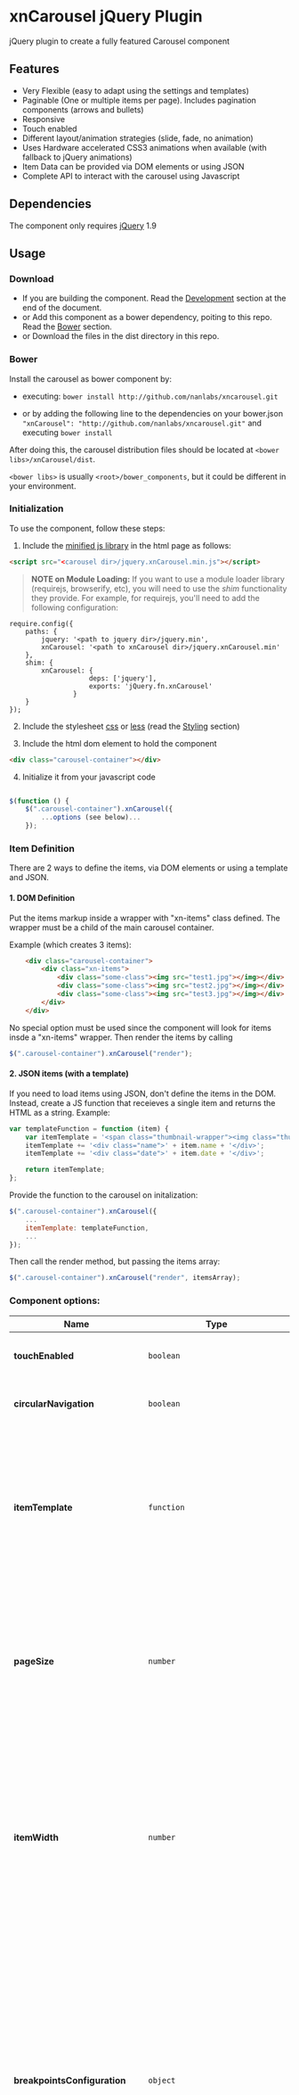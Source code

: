 

# xnCarousel jQuery Plugin

jQuery plugin to create a fully featured Carousel component 

## Features

 - Very Flexible (easy to adapt using the settings and templates)
 - Paginable (One or multiple items per page). Includes pagination components (arrows and bullets)
 - Responsive 
 - Touch enabled
 - Different layout/animation strategies (slide, fade, no animation)
 - Uses Hardware accelerated CSS3 animations when available (with fallback to jQuery animations)
 - Item Data can be provided via DOM elements or using JSON
 - Complete API to interact with the carousel using Javascript


## Dependencies

The component only requires [jQuery][1] 1.9


## Usage


### Download

 - If you are building the component. Read the [Development][2] section at the end of the document.
 - or Add this component as a bower dependency, poiting to this repo. Read the [Bower][3] section.
 - or Download the files in the dist directory in this repo.

<a name="bower"></a>
### Bower

Install the carousel as bower component by:

 - executing:
`bower install http://github.com/nanlabs/xncarousel.git`

 - or by adding the following line to the dependencies on your bower.json
`"xnCarousel": "http://github.com/nanlabs/xncarousel.git"`
and executing
`bower install`

After doing this, the carousel distribution files should be located at `<bower libs>/xnCarousel/dist`.

`<bower libs>` is usually `<root>/bower_components`, but it could be different in your environment.


### Initialization

To use the component, follow these steps:

1. Include the [minified js library][4] in the html page as follows:
```html
<script src="<carousel dir>/jquery.xnCarousel.min.js"></script>
```

> **NOTE on Module Loading:**
If you want to use a module loader library (requirejs, browserify, etc), you will need to use the *shim* functionality they provide. For example, for requirejs, you'll need to add the following configuration:
```
require.config({
	paths: {
		jquery: '<path to jquery dir>/jquery.min',
		xnCarousel: '<path to xnCarousel dir>/jquery.xnCarousel.min'
	},
	shim: {
		xnCarousel: {
                    deps: ['jquery'],
                    exports: 'jQuery.fn.xnCarousel'
                }
	}
});
```


2. Include the stylesheet [css][5] or [less][6] (read the [Styling][7] section)

3. Include the html dom element to hold the component

```html
<div class="carousel-container"></div>
``` 

4. Initialize it from your javascript code 

```javascript

$(function () {
	$(".carousel-container").xnCarousel({
		...options (see below)...
	});
```

### Item Definition

There are 2 ways to define the items, via DOM elements or using a template and JSON. 

#### 
#### 1. DOM Definition

Put the items markup inside a wrapper with "xn-items" class defined. The wrapper must be a child of the main carousel container. 

Example (which creates 3 items):
```html
	<div class="carousel-container">
		<div class="xn-items">
			<div class="some-class"><img src="test1.jpg"></img></div>
			<div class="some-class"><img src="test2.jpg"></img></div>
			<div class="some-class"><img src="test3.jpg"></img></div>
		</div>
	</div>
``` 
	
No special option must be used since the component will look for items insde a "xn-items" wrapper. 
Then render the items by calling
```javascript
$(".carousel-container").xnCarousel("render");
``` 

#### 2. JSON items (with a template)

If you need to load items using JSON, don't define the items in the DOM. Instead, create a JS function that receieves a single item and returns the HTML as a string.
Example:
```javascript
var templateFunction = function (item) {
    var itemTemplate = '<span class="thumbnail-wrapper"><img class="thumbnail" src="' + item.thumb + '"/></span>';
	itemTemplate += '<div class="name">' + item.name + '</div>';
	itemTemplate += '<div class="date">' + item.date + '</div>';

    return itemTemplate;
};
```

Provide the function to the carousel on initalization:
```javascript
$(".carousel-container").xnCarousel({
	...
	itemTemplate: templateFunction,
	...
});
```

Then call the render method, but passing the items array:
```javascript
$(".carousel-container").xnCarousel("render", itemsArray);
``` 


### Component options:

Name | Type | Default | Description
----|------|----|----
**touchEnabled** | ```boolean``` | ```false``` | Enables or disables the touch feature
**circularNavigation** | ```boolean``` | ```false``` | ```true``` enables the circular (loop) navigation
**itemTemplate** | ```function``` | empty template | Function that receives an item and returns the HTML to be used when rendering that item. Used as a template when loading items via JSON
**pageSize** | ```number``` | 1 | Number of items per page. Items width will adjust to always fit this amount of items on a single page. Ignored when ```itemWidth``` is defined
**itemWidth** | ```number``` | ```null``` | Item width in pixels. When defined, ```pageSize``` is ignored, as items will always have this width, so if the carousel container size change, the amount of items on a single page will also change accordingly
**breakpointsConfiguration** | ```object``` | ```null``` | Allows to define pageSize or itemWidth dynamically according to the window content area width. When this options is setted, autonomous pageSize and itemWidth options are ignored as this has more precedence over them  See [below][10]* in this guide for more details
**pagingIndicators** | ```boolean``` | ```false``` | ```true``` to display the page indicators (bullets). ```false``` to hide them. See the [pagination][8] section for more details.
**pageInterval** | ```number``` | 0 | If > 0, carousel will automatically move to the next page using the value as interval in milliseconds, ie 1000 means the carousel will change the page once a second. If set to 0, automatic navigation is disabled
**showNavigationArrows** | ```true``` or ```false``` or ```'auto'``` | ```'auto'``` | Shows page navigation arrows (prev/next). To understand the possible values, see the [pagination][9] section.
**animationType** | ```'slide'``` or ```'fade'``` or ```'none'``` | ```'none'``` | Transition effect to be used when navigating pages
**moveSpeed** | ```number``` | 1000 | Duration of the transition animations (in milliseconds)
**loadingType** | ```'lazy'``` or ```'eager'``` | ```lazy``` | Sets the items loading strategy. ```lazy``` will delay the item's image loading until that item is displayed (showing an animation while loading). ```eager``` will load all images as soon as possible. You should replace src attribute to data-src in your template img tags to have lazy strategy working.
**paginationContainerSelector** | ```string``` | ```null``` | Defines an existing DOM element where the pagination indicators will be rendered. If ```null```, the default container will be created by the carousel
**paginationItemSelector** | ```string``` | ```null``` | Defines an existing DOM element where the pagination indicators will be mark as with class *active*. If ```null```, the default pagination items will be created by the carousel
**showLogs** | ```true``` or ```false``` or <code>['log'&#124;'warn'&#124;'error'&#124;'debug']</code> | ```null``` | shows/hides console logs.

<a name="breakpointsConfiguration_details"></a>
#### * breakpointsConfiguration parameter details
```javascript
breakpointsConfiguration : 
	{ 
      "*..320" : {pageSize : 1},
    	"321..768" : {itemWidth : 200},
    	"769..*" : {itemWidth : 300}
  }
```
 this stands for: 

 - **max-width 320px**: pageSize setted to 1 item.
 - **min-width 321px** and max-width 768px: itemWidth setted to 200px.
 - **min-width 769px**: itemWidth setted to 300px.

 
 
### Pagination

The carousel includes a pagination module that enables this feature.

<a name="pagination_indicators"></a>
#### Indicators

If ```pagingIndicators``` is set to ```true```, pagination bullets will be displayed on the bottom, containing one bullet per page.

The indicators will be added and removed dynamically when the number of pages change.

The indicators are clickable (allowing to jump to a certain page) and fully responsive, as the will grow or shink when the viewport size changes.

<a name="pagination_arrows"></a>
#### Navigation Arrows

Navigation arrows allow the user to go to the previous or next page.

The *next* arrow will only be shown if there is a next page. So, when the user reaches the last page, it will disappear, unless the carousel is on loop navigation mode. In that case, the arrow will always be available, because when he clicks next on the last page, the first one will be displayed. The same logic applies to the *prev* arrow when on the first page.

The ```showNavigationArrows``` parameter has 3 possible values.

 - ```true```: The arrows will be *always* visible (unless there's no next or prev page as stated above.
 - ```false```: The arrows will *never* be shown. Useful when using a touch-enabled device and you don't want the arrows
 - ```'auto'```: The arrows will appear when the mouse is over the carousel and disappear when the mouse goes out. A nice fade transition is used to provide a smooth effect.


**Customizing the look of the arrows**

The carousel provides default arrows style. It can be customized by modifying the classes ```xn-left-indicator``` and ```xn-triangle-left``` for the *prev* arrow and ```xn-right-indicator``` and ```xn-triangle-right``` for the *next* arrow.

If you want to customize the arrows in a way that changing the styles is not enough (eg. adding new DOM elements), you can add your own HTML code. You need to define 2 DOM elements as children of the main carousel container. One element must have the css class ```xn-left-indicator``` and the other one the class ```xn-right-indicator```. Any other DOM element can be added inside. The carousel will look for those classes and use them if they are found (it will add a ```click``` listener and control their opacity). Only if this elements are not found the carousel uses the default ones.
 
<a name="styling"></a>
## Styling

The carousel includes a base stylesheet that must be included/imported in your code and extended for your custom look.
The stylesheet is located in the _"dist"_ directory (and included in the bower component) and is provided as:
 - a minified css ([jquery.xnCarousel.min.css][11]) which can be included using the _link_ tag.
 - a LESS file ([jquery.xnCarousel.less][12]) which you can import if you are using LESS
 - a SASS file ([jquery.xnCarousel.scss][13]) which you can import if you are using SASS
 

*TODO*  LESS/SASS INSTRUCTIONS


## API Documentation

### Methods

The carousel includes many methods which can be used to interact with it.
There are 2 ways of calling these methods:
- Using the jQuery plugin directly
```
var result = $(<selector>).xnCarousel("<method name>", <param1>, <param2>, ...) 
```

Example:
```javascript
var itemIndex = $(".carousel-container").xnCarousel("getPageIndex", 2);
``` 

- Using the carousel instance
```
var carousel = $(<selector>).xnCarousel({api: true});
var result = carousel.<method name>(<param1>, <param2>, ...);
```

Example:
```javascript
var carousel = $(".carousel-container").xnCarousel({api: true});
var itemIndex = carousel.getPageIndex(2);
``` 

Name | Returns | Description
----|------|----
**goToPage(pageNumber)** | -  | Navigates to the provided page
**goNext()** | -  | Navigates to the next page if available (might be the first when loop navigation is enabled)
**goBack()** | -  | Navigates to the prev page if available (might be the last when loop navigation is enabled)
**goToLastPage()** | -  | Navigates to the last page
**goToFirstPage()** | -  | Navigates to the first page
**getCurrentPage()** | ```number```  | Returns the current page index
**getItemCount()** | ```number```  | Returns the number of items
**getPageCount()** | ```number```  | Returns the number of pages
**getPageIndex(itemIndex)** | ```number```  | Returns the page index for the provided item
**getItems()** | ```$items```  | Returns the jQuery DOM elements for the items
**getLastItemIndex()** | ```number```  | Returns the index of the last item
**getItemIndicesForPage(pageIndex)** | ```[number]``` | Returns an array with the item indices that belong to the provided page
**getItemIndicesForCurrentPage()** | ```[number]``` | Returns an array with the item indices that belong to the current page
**clear(options)** | - | Removes all the items. The event is not fired if ```options.silent = true```
**isValidItemIndex(index)** | ```boolean``` | Returns ```true``` if the provided index is valid (within range). ```false``` otherwise
**removeItem(index)** | - | Removes an item by index
**selectItem(index, options)** | - | Changes the current selection to an item by index. The event is not fired if ```options.silent = true```
**clearSelection(options)** | - | Clears the selected item. The event is not fired if ```options.silent = true```
**getSelectedIndex()** | ```number``` | Returns the index of the selected item
**addItem(item)** | - | Adds an item to the carousel. The item parameter might be a JS object (the template function is used) or an html code as a string
**render(items)** | - | Renders the items passed as parameters or the ones under the DOM elements with class "xn-items". Must be called once on initialization




### Events

The Carousel triggers many events to notify the client code of situations. The component uses jQuery's event infrastructure.
Listeners for this events might be added to the same DOM element to which the plugin was applied (in the example, ``` $(".carousel-container")```)

> **To avoid conflicts, all event names contain a namespace prefix: "carousel:"**

For example, to add a listener for the pageSelected event, use the following code:
```javascript
$(".carousel-container").on("carousel:pageSelected", function(event, pageIndex) {
	...Listener logic...
});
``` 

Name | Parameters | Trigger
----|------|----
**initialized** | -  | After the carousel is initialized, but before items are rendered
**rendered** | - | After the carousel items and pagination components have been rendered 
 |  | 
**pageSelected** | index | A page is selected
**itemSelected** | index | An item is selected
**selectionClear** | - | The selection has been removed 
 |  | 
**itemRemoved** | - | An item has been removed 
**itemAdded** | itemJSON, $item | An item has been added
**itemsCleared** | - | All the carousel items have been removed
**pageChangeStart** | currentPageIndex, newPageIndex | A page changed was requested (by code or UI), before actually changing the page
**pageChanged** | pageIndex | The state of the carousel has changed (to the new current page) and the animation has started but before the animation ends
**pageChangeEnded** | oldPageIndex, currentPageIndex | The page change has finished (incl. animations)
**pageRemoved** | - | A carousel page has been removed, because an item has been removed 
**pageAdded** | pageIndex |  A carousel page has been added, because an item has been added



<a name="development"></a>
## Development 

### Requirements

 - node.js
 - Grunt and Bower:
   `npm install -g grunt-cli bower`

###  Getting started 

 - `git clone https://github.com/nanlabs/xncarousel.git`
 - `cd xncarousel`
 - `npm install`
 - `bower install`
 

###  Build commands

#### Full build

`grunt`
Compiles, tests and packages the development and production (minified) version of the component.

`grunt build-no-tests`
Same as above but doesn't run tests.

#### Development

`grunt dev`
Compiles the code and then creates a server, opens the dev page in the default browser and watches for file changes as you develop. Everytime a file changes it will compile, test them and reload the dev page. 

#### Test

`grunt test`
Compiles and runs the tests in the console (terminal).
 
`grunt test-browsers`
Compiles and runs the tests in real browsers.

`grunt coverage`
Compiles, runs the tests and crates a coverage report.

## License

**The MIT License (MIT)**

**Copyright © 2013 X-Team**

Permission is hereby granted, free of charge, to any person obtaining a copy of this software and associated documentation files (the “Software”), to deal in the Software without restriction, including without limitation the rights to use, copy, modify, merge, publish, distribute, sublicense, and/or sell copies of the Software, and to permit persons to whom the Software is furnished to do so, subject to the following conditions:

The above copyright notice and this permission notice shall be included in all copies or substantial portions of the Software.

THE SOFTWARE IS PROVIDED “AS IS”, WITHOUT WARRANTY OF ANY KIND, EXPRESS OR IMPLIED, INCLUDING BUT NOT LIMITED TO THE WARRANTIES OF MERCHANTABILITY, FITNESS FOR A PARTICULAR PURPOSE AND NONINFRINGEMENT. IN NO EVENT SHALL THE AUTHORS OR COPYRIGHT HOLDERS BE LIABLE FOR ANY CLAIM, DAMAGES OR OTHER LIABILITY, WHETHER IN AN ACTION OF CONTRACT, TORT OR OTHERWISE, ARISING FROM, OUT OF OR IN CONNECTION WITH THE SOFTWARE OR THE USE OR OTHER DEALINGS IN THE SOFTWARE.


  [1]: http://www.jquery.com
  [2]: #development
  [3]: #bower
  [4]: https://raw.github.com/nanlabs/xncarousel/master/dist/jquery.xnCarousel.min.js
  [5]: https://raw.github.com/nanlabs/xncarousel/master/dist/jquery.xnCarousel.min.css
  [6]: https://raw.github.com/nanlabs/xncarousel/master/dist/jquery.xnCarousel.less
  [7]: #styling
  [8]: #pagination_indicators
  [9]: #pagination_arrows
  [10]: #breakpointsConfiguration_details
  [11]: https://raw.github.com/nanlabs/xncarousel/master/dist/jquery.xnCarousel.min.css
  [12]: https://raw.github.com/nanlabs/xncarousel/master/dist/jquery.xnCarousel.less
  [13]: https://raw.github.com/nanlabs/xncarousel/master/dist/jquery.xnCarousel.scss

